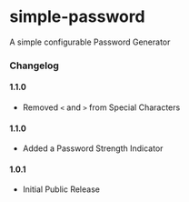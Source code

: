 # simple-password
A simple configurable Password Generator

### Changelog
#### 1.1.0
- Removed  `<` and `>` from Special Characters

#### 1.1.0
- Added a Password Strength Indicator

#### 1.0.1
- Initial Public Release

